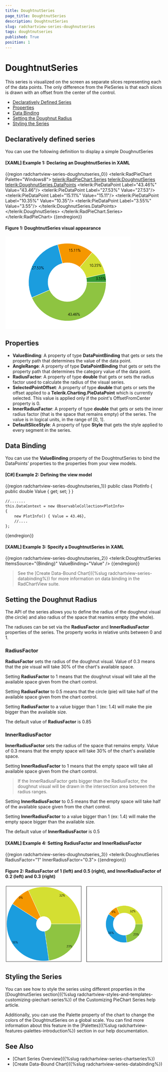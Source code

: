 ```yaml
---
title: DoughtnutSeries
page_title: DoughtnutSeries
description: DoughtnutSeries
slug: radchartview-series-doughnutseries
tags: doughtnutseries
published: True
position: 1
---
```


# DoughtnutSeries

This series is visualized on the screen as separate slices representing each of the data points. The only difference from the PieSeries is that each slices is drawn with an offset from the center of the control.

* [Declaratively Defined Series](#declaratively-defined-series)
* [Properties](#properties)
* [Data Binding](#data-binding)
* [Setting the Doughnut Radius](#setting-the-doughnut-radius)
* [Styling the Series](#styling-the-series)      

## Declaratively defined series

You can use the following definition to display a simple DoughnutSeries

#### __[XAML] Example 1: Declaring an DoughtnutSeries in XAML__
{{region  radchartview-series-doughnutseries_0}}
	<telerik:RadPieChart Palette="Windows8">
		<telerik:RadPieChart.Series>
			<telerik:DoughnutSeries>
				<telerik:DoughnutSeries.DataPoints>
					<telerik:PieDataPoint Label="43.46%" Value="43.46"/>
					<telerik:PieDataPoint Label="27.53%" Value="27.53"/>
					<telerik:PieDataPoint Label="15.11%" Value="15.11"/>
					<telerik:PieDataPoint Label="10.35%" Value="10.35"/>
					<telerik:PieDataPoint Label="3.55%" Value="3.55"/>
				</telerik:DoughnutSeries.DataPoints>
			</telerik:DoughnutSeries>
		</telerik:RadPieChart.Series>
	</telerik:RadPieChart>
{{endregion}}

#### __Figure 1: DoughtnutSeries visual appearance__	
![radchartview-series-doughnutseries](images/radchartview-series-doughnutseries.png)

## Properties

* __ValueBinding__: A property of type __DataPointBinding__ that gets or sets the property path that determines the value of the data point.
* __AngleRange__: A property of type __DataPointBinding__ that gets or sets the property path that determines the category value of the data point.
* __RadiusFactor__: A property of type __double__ that gets or sets the radius factor used to calculate the radius of the visual series.
* __SelectedPointOffset__: A property of type __double__ that gets or sets the offset applied to a __Telerik.Charting.PieDataPoint__ which is currently selected. This value is applied only if the point's OffsetFromCenter property is 0.
* __InnerRadiusFactor__: A property of type __double__ that gets or sets the inner radius factor (that is the space that remains empty) of the series. The value is in logical units, in the range of [0, 1].
* __DefaultSliceStyle__: A property of type __Style__ that gets the style applied to every segment in the series.

## Data Binding

You can use the __ValueBinding__ property of the DoughtnutSeries to bind the DataPoints’ properties to the properties from your view models.

#### __[C#] Example 2: Defining the view model__

{{region radchartview-series-doughnutseries_1}}
	public class PlotInfo
    {
        public double Value { get; set; }
    }

	//.......
	this.DataContext = new ObservableCollection<PlotInfo>
	{
		new PlotInfo() { Value = 43.46},
		//....
	};
{{endregion}}		

#### __[XAML] Example 3: Specify a DoughtnutSeries in XAML__
{{region radchartview-series-doughnutseries_2}}
	<telerik:DoughtnutSeries ItemsSource="{Binding}" ValueBinding="Value" />
{{endregion}}	

>See the [Create Data-Bound Chart]({%slug radchartview-series-databinding%}) for more information on data binding in the RadChartView suite.

## Setting the Doughnut Radius

The API of the series allows you to define the radius of the doughnut visual (the circle) and also radius of the space that reamins empty (the whole).

The radiuses can be set via the  __RadiusFactor__  and __InnerRadiusFactor__ properties of the series. The property works in relative units between 0 and 1.

### RadiusFactor

__RadiusFactor__ sets the radius of the doughnut visual. Value of 0.3 means that the pie visual will take 30% of the chart's available space.

Setting __RadiusFactor__ to 1 means that the doughnut visual will take all the available space given from the chart control. 

Setting  __RadiusFactor__ to 0.5 means that the circle (pie) will take half of the available space given from the chart control. 

Setting __RadiusFactor__ to a value bigger than 1 (ex: 1.4) will make the pie bigger than the available size.

The default value of __RadiusFactor__ is 0.85

### InnerRadiusFactor

__InnerRadiusFactor__ sets the radius of the space that remains empty. Value of 0.3 means that the empty space will take 30% of the chart's available space. 

Setting __InnerRadiusFactor__ to 1 means that the empty space will take all available space given from the chart control. 

> If the InnerRadiusFactor gets bigger than the RadiusFactor, the doughnut visual will be drawn in the intersection area between the radius ranges.

Setting  __InnerRadiusFactor__ to 0.5 means that the empty space will take half of the available space given from the chart control. 

Setting __InnerRadiusFactor__ to a value bigger than 1 (ex: 1.4) will make the empty space bigger than the available size.

The default value of __InnerRadiusFactor__ is 0.5

#### __[XAML] Example 4: Setting RadiusFactor and InnerRadiusFactor__
{{region radchartview-series-doughnutseries_3}}
	<telerik:DoughnutSeries RadiusFactor="1" InnerRadiusFactor="0.3">
{{endregion}}	

#### __Figure 2: RadiusFactor of 1 (left) and 0.5 (right), and InnerRadiusFactor of 0.2 (left) and 0.3 (right)__
![radchartview-series-pieseries](images/radchartview-series-doughnutseries-1.png)

## Styling the Series

You can see how to style the series using different properties in the [DoughtnutSeries section]({%slug radchartview-styles-and-templates-customizing-piechart-series%}) of the Customizing PieChart Series help article.

Additionally, you can use the Palette property of the chart to change the colors of the DoughtnutSeries on a global scale. You can find more information about this feature in the [Palettes]({%slug radchartview-features-palettes-introduction%}) section in our help documentation.

## See Also
 * [Chart Series Overview]({%slug radchartview-series-chartseries%})
 * [Create Data-Bound Chart]({%slug radchartview-series-databinding%})
